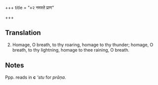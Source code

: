 +++
title = "०२ नमस्ते प्राण"

+++
## Translation
2. Homage, O breath, to thy roaring, homage to thy thunder; homage, O  
breath, to thy lightning, homage to thee raining, O breath.

## Notes
Ppp. reads in **c** *‘stu* for *prāṇa*.
